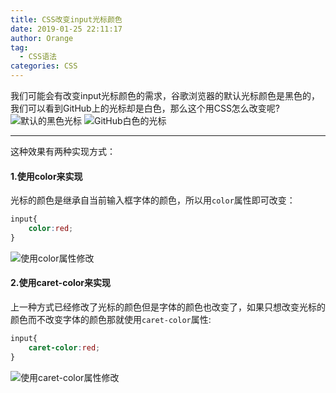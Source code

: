 ```yaml
---
title: CSS改变input光标颜色
date: 2019-01-25 22:11:17
author: Orange
tag:
  - CSS语法
categories: CSS
---
```

我们可能会有改变input光标颜色的需求，谷歌浏览器的默认光标颜色是黑色的，我们可以看到GitHub上的光标却是白色，那么这个用CSS怎么改变呢?
![默认的黑色光标](1.gif)
![GitHub白色的光标](2.gif)

--------------------------
这种效果有两种实现方式：
#### 1.使用color来实现
光标的颜色是继承自当前输入框字体的颜色，所以用`color`属性即可改变：
```CSS
input{
	color:red;
}
```
![使用color属性修改](3.gif)
#### 2.使用caret-color来实现
上一种方式已经修改了光标的颜色但是字体的颜色也改变了，如果只想改变光标的颜色而不改变字体的颜色那就使用`caret-color`属性:
```CSS
input{
	caret-color:red;
}
```
![使用caret-color属性修改](4.gif)
